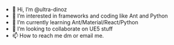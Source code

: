 - 👋 Hi, I’m @ultra-dinoz
- 👀 I’m interested in frameworks and coding like Ant and Python
- 🌱 I’m currently learning Ant/Material/React/Python
- 💞️ I’m looking to collaborate on UE5 stuff
- 📫 How to reach me dm or email me.

<!---
ultra-dinoz/ultra-dinoz is a ✨ special ✨ repository because its `README.md` (this file) appears on your GitHub profile.
You can click the Preview link to take a look at your changes.
--->
